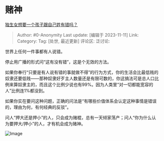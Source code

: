 # 赌神
[独生女想要一个孩子跟自己姓有错吗？](https://www.zhihu.com/question/590959144/answer/3284562896)

> Author: #0-Anonymity
> Last update: [编辑于 2023-11-11]
> Link:
> Category: 
> Tag: [处世, 最近更新]
> 评论区:
> 泛讨论:

世界上任何一件事都有人说错。

停止用广播的形式问“这有没有错”，这是个无效的方法。

如果你奉行“只要是有人说有错的事就做不得”的行为方式，你的生活会比最低贱的奴隶还要低贱——那种奴隶好歹主人数量还是有限可数的，你这搞法可是总人口比例来算奴隶主的，而且这个比例少说也有99%。因为人类里“对一切都能宽容的人”比例连1%都没到。

如果你实在要问这种问题，正确的问法是“有哪些价值体系会认定这种事情是错误的，理由为何，有何经典的反驳”。

问人“押大还是押小”的人，只会成为赌棍，总有一天倾家荡产；问人“你为什么认为要押大/押小”的人，才有机会成为赌神。

![Image](https://pic1.zhimg.com/50/v2-ad50d98775015f8fef32e328ab58c85c_720w.jpg?source=1940ef5c)